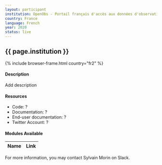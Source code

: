 ```yaml
---
layout: participant
institution: OpenObs - Portail français d'accès aux données d'observation sur les espèces, UMS Patrinat (OFB, CNRS, MNHN)
country: France
language: French
year: 2020
status: live
---
```


## {{ page.institution }}

{% include browser-frame.html country="fr2" %}

#### Description 

Add description

#### Resources

- Code: ?
- Documentation: ?
- End-user documentation: ?
- Twitter Account: ?

#### Modules Available 

| Name              | Link                                                          | 
| ------------------|---------------------------------------------------------------|




For more information, you may contact Sylvain Morin on Slack.
